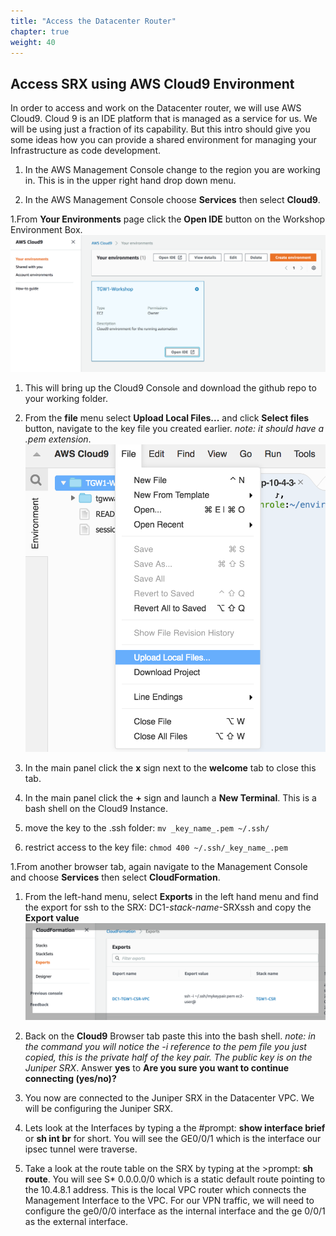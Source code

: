 ```yaml
---
title: "Access the Datacenter Router"
chapter: true
weight: 40
---
```


## Access SRX using AWS Cloud9 Environment

In order to access and work on the Datacenter router, we will use AWS Cloud9. Cloud 9 is an IDE platform that is managed as a service for us. We will be using just a fraction of its capability. But this intro should give you some ideas how you can provide a shared environment for managing your Infrastructure as code development.

1. In the AWS Management Console change to the region you are working in. This is in the upper right hand drop down menu.

1. In the AWS Management Console choose **Services** then select **Cloud9**.

1.From **Your Environments** page click the **Open IDE** button on the Workshop Environment Box.
![Cloud 9 Environments](/images/cloud9-environments.png)

1. This will bring up the Cloud9 Console and download the github repo to your working folder.

1. From the **file** menu select **Upload Local Files...** and click **Select files** button, navigate to the key file you created earlier. _note: it should have a .pem extension_.
   ![Upload file to Cloud9](/images/cloud9-uploadfile.png)

1. In the main panel click the **x** sign next to the **welcome** tab to close this tab.

1. In the main panel click the **+** sign and launch a **New Terminal**. This is a bash shell on the Cloud9 Instance.

1. move the key to the .ssh folder: `mv _key_name_.pem ~/.ssh/`

1. restrict access to the key file: `chmod 400 ~/.ssh/_key_name_.pem`

1.From another browser tab, again navigate to the Management Console and choose **Services** then select **CloudFormation**.

1. From the left-hand menu, select **Exports** in the left hand menu and find the export for ssh to the SRX: DC1-_stack-name_-SRXssh and copy the **Export value**
   ![ssh key and ssh to SRX](/images/cloudformation-csrssh.png)

1. Back on the **Cloud9** Browser tab paste this into the bash shell. _note: in the command you will notice the -i reference to the pem file you just copied, this is the private half of the key pair. The public key is on the Juniper SRX_. Answer **yes** to **Are you sure you want to continue connecting (yes/no)?**

1. You now are connected to the Juniper SRX in the Datacenter VPC. We will be configuring the Juniper SRX.

1. Lets look at the Interfaces by typing a the #prompt: **show interface brief** or **sh int br** for short. You will see the GE0/0/1 which is the interface our ipsec tunnel were traverse.

1. Take a look at the route table on the SRX by typing at the >prompt: **sh route**. You will see S\* 0.0.0.0/0 which is a static default route pointing to the 10.4.8.1 address. This is the local VPC router which connects the Management Interface to the VPC. For our VPN traffic, we will need to configure the ge0/0/0 interface as the internal interface and the ge 0/0/1 as the external interface.
